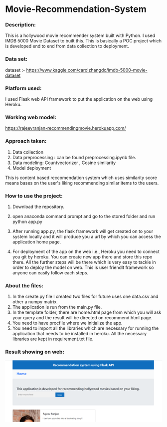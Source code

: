 # Movie-Recommendation-System

### Description:
This is a hollywood movie recommender system built with Python. I used IMDB 5000 Movie Dataset to built this. This is basically a POC project which is developed end to end from data collection to deployment.

### Data set:

dataset :- https://www.kaggle.com/carolzhangdc/imdb-5000-movie-dataset


### Platform used:

I used Flask web API framework to put the application on the web using Heroku.

### Working web model:

https://rajeevranjan-recommendingmovie.herokuapp.com/

### Approach taken:

1. Data collection
2. Data preprocessing : can be found preprocessing.ipynb file.
3. Data modeling: Countvectorizer , Cosine similarity
4. Model deployment

This is content based reccomendation system which uses similarity score means bases on the user's liking recommending similar items to the users.

### How to use the project:

1. Download the repository.
2. open anaconda command prompt and go to the stored folder and run python app.py
3. After running app.py, the flask framework will get created on to your system locally and it will produce you a url by which you can access the application home page.

4. For deployment of the app on the web i.e., Heroku you need to connect you git by heroku. You can create new app there and store this repo there. All the further steps will be there which is very easy to tackle in order to deploy the model on web. This is user friendlt framework so anyone can easily follow each steps.
 
### About the files:

1. In the create.py file I created two files for future uses one data.csv and other a numpy matrix.
2. The application is run from the main.py file.
3. In the template folder, there are home.html page from which you will ask your query and the result will be directed on recommend.html page.
4. You need to have procfile where we initialize the app.
5. You need to import all the libraries which are necessary for running the application that needs to be installed in heroku. All the necessary libraries are kept in requirement.txt file.


### Result showing on web:

![Home page](https://github.com/RajeevRanjan2015/Recommendation-System-Movie-/blob/master/home%20page.PNG)
